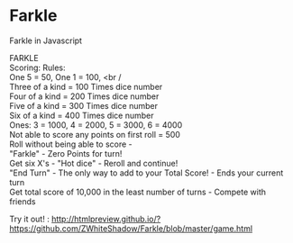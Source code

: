 # Farkle
Farkle in Javascript

FARKLE<br />
Scoring:	Rules:<br />
One 5 = 50, One 1 = 100, <br /<br />
Three of a kind = 100 Times dice number <br />
Four of a kind = 200 Times dice number <br />
Five of a kind = 300 Times dice number <br />
Six of a kind = 400 Times dice number <br />
Ones: 3 = 1000, 4 = 2000, 5 = 3000, 6 = 4000<br />
Not able to score any points on first roll = 500<br />
Roll without being able to score - <br />
"Farkle" - Zero Points for turn!<br />
Get six X's - "Hot dice" - Reroll and continue!<br />
"End Turn" - The only way to add to your Total Score! - Ends your current turn<br />
Get total score of 10,000 in the least number of turns - Compete with friends<br />

Try it out! :  http://htmlpreview.github.io/?https://github.com/ZWhiteShadow/Farkle/blob/master/game.html
